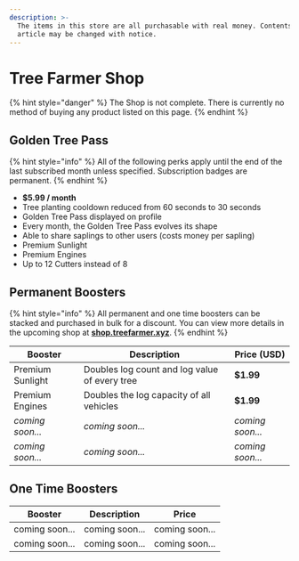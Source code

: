 ```yaml
---
description: >-
  The items in this store are all purchasable with real money. Contents of this
  article may be changed with notice.
---
```


# Tree Farmer Shop

{% hint style="danger" %}
The Shop is not complete. There is currently no method of buying any product listed on this page.
{% endhint %}

## Golden Tree Pass

{% hint style="info" %}
All of the following perks apply until the end of the last subscribed month unless specified. Subscription badges are permanent.
{% endhint %}

* **$5.99 / month**
* Tree planting cooldown reduced from 60 seconds to 30 seconds
* Golden Tree Pass displayed on profile
* Every month, the Golden Tree Pass evolves its shape
* Able to share saplings to other users (costs money per sapling)
* Premium Sunlight
* Premium Engines
* Up to 12 Cutters instead of 8

## Permanent Boosters

{% hint style="info" %}
All permanent and one time boosters can be stacked and purchased in bulk for a discount. You can view more details in the upcoming shop at [**shop.treefarmer.xyz**](https://shop.treefarmer.xyz).
{% endhint %}

| Booster          | Description                                   | Price (USD)      |
| ---------------- | --------------------------------------------- | ---------------- |
| Premium Sunlight | Doubles log count and log value of every tree | **$1.99**        |
| Premium Engines  | Doubles the log capacity of all vehicles      | **$1.99**        |
| _coming soon..._ | _coming soon..._                              | _coming soon..._ |
| _coming soon..._ | _coming soon..._                              | _coming soon..._ |

## One Time Boosters

| Booster        | Description    | Price          |
| -------------- | -------------- | -------------- |
| coming soon... | coming soon... | coming soon... |
| coming soon... | coming soon... | coming soon... |
